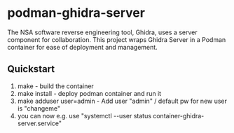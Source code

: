 podman-ghidra-server
=====

The NSA software reverse engineering tool, Ghidra, uses a server component for collaboration. This project wraps Ghidra Server in a Podman container for ease of deployment and management.

## Quickstart

1. make - build the container
2. make install - deploy podman container and run it
3. make adduser user=admin - Add user "admin" / default pw for new user is "changeme"
4. you can now e.g. use "systemctl --user status container-ghidra-server.service"
